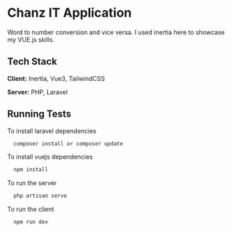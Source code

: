 # Chanz IT Application

Word to number conversion and vice versa. I used inertia here to showcase my VUE.js skills.




## Tech Stack

**Client:** Inertia, Vue3, TailwindCSS

**Server:** PHP, Laravel


## Running Tests

To install laravel dependencies

```bash
  composer install or composer update
```

To install vuejs dependencies

```bash
  npm install
```

To run the server

```bash
  php artisan serve
```
To run the client

```bash
  npm run dev
```

